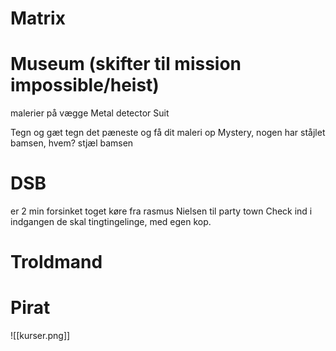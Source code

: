 # Matrix
# Museum  (skifter til mission impossible/heist)
malerier på vægge
Metal detector 
Suit

Tegn og gæt
tegn det pæneste og få dit maleri op
Mystery, nogen har ståjlet bamsen, hvem?
stjæl bamsen
# DSB 
er 2 min forsinket
toget køre fra rasmus Nielsen til party town 
Check ind i indgangen
de skal tingtingelinge, med egen kop. 

# Troldmand
# Pirat 
![[kurser.png]]